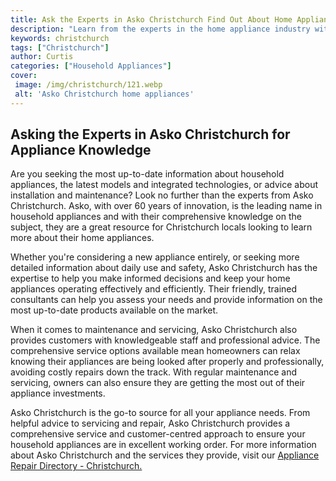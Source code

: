 ```yaml
---
title: Ask the Experts in Asko Christchurch Find Out About Home Appliances
description: "Learn from the experts in the home appliance industry with Asko Christchurch - they can help you find the perfect appliance for your home needs Find out more with this blog post"
keywords: christchurch
tags: ["Christchurch"]
author: Curtis
categories: ["Household Appliances"]
cover: 
 image: /img/christchurch/121.webp
 alt: 'Asko Christchurch home appliances'
---
```

## Asking the Experts in Asko Christchurch for Appliance Knowledge

Are you seeking the most up-to-date information about household appliances, the latest models and integrated technologies, or advice about installation and maintenance? Look no further than the experts from Asko Christchurch. Asko, with over 60 years of innovation, is the leading name in household appliances and with their comprehensive knowledge on the subject, they are a great resource for Christchurch locals looking to learn more about their home appliances. 

Whether you're considering a new appliance entirely, or seeking more detailed information about daily use and safety, Asko Christchurch has the expertise to help you make informed decisions and keep your home appliances operating effectively and efficiently. Their friendly, trained consultants can help you assess your needs and provide information on the most up-to-date products available on the market. 

When it comes to maintenance and servicing, Asko Christchurch also provides customers with knowledgeable staff and professional advice. The comprehensive service options available mean homeowners can relax knowing their appliances are being looked after properly and professionally, avoiding costly repairs down the track. With regular maintenance and servicing, owners can also ensure they are getting the most out of their appliance investments. 

Asko Christchurch is the go-to source for all your appliance needs. From helpful advice to servicing and repair, Asko Christchurch provides a comprehensive service and customer-centred approach to ensure your household appliances are in excellent working order. For more information about Asko Christchurch and the services they provide, visit our [Appliance Repair Directory - Christchurch.](./pages/appliance-repair-technicians/new-zealand/christchurch)
